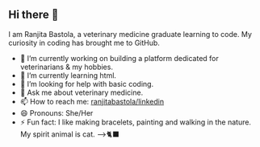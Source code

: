 ## Hi there 👋 
I am Ranjita Bastola, a veterinary medicine graduate learning to code. My curiosity in coding has brought me to GitHub.  
- 🔭 I’m currently working on building a platform dedicated for veterinarians & my hobbies.
- 🌱 I’m currently learning html.
- 🤔 I’m looking for help with basic coding.
- 💬 Ask me about veterinary medicine.
- 📫 How to reach me: [ranjitabastola/linkedin](https://www.linkedin.com/in/ranjita-bastola-917580137/)
- 😄 Pronouns: She/Her
- ⚡ Fun fact: I like making bracelets, painting and walking in the nature. My spirit animal is cat. -->🐈‍⬛
<!--
**DrRanjitaBastola/DrRanjitaBastola** is a ✨ _special_ ✨ repository because its `README.md` (this file) appears on your GitHub profile.

